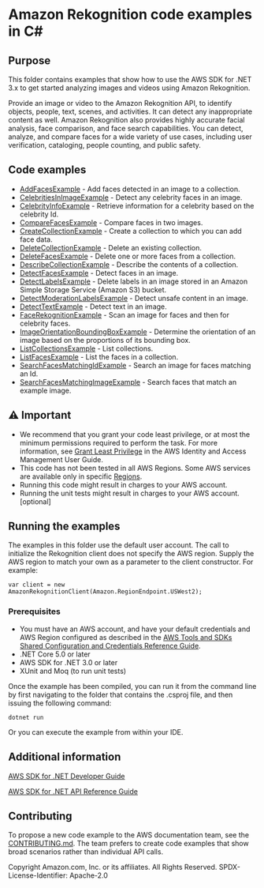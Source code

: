 # Amazon Rekognition code examples in C#

## Purpose

This folder contains examples that show how to use the AWS SDK for .NET 3.x to
get started analyzing images and videos using Amazon Rekognition.

Provide an image or video to the Amazon Rekognition API, to identify objects,
people, text, scenes, and activities. It can detect any inappropriate content
as well. Amazon Rekognition also provides highly accurate facial analysis, face
comparison, and face search capabilities. You can detect, analyze, and compare
faces for a wide variety of use cases, including user verification, cataloging,
people counting, and public safety.

## Code examples

- [AddFacesExample](AddFacesExample/) - Add faces detected in an image to a collection.
- [CelebritiesInImageExample](CelebritiesInImageExample/) - Detect any celebrity faces in an image.
- [CelebrityInfoExample](CelebrityInfoExample/) - Retrieve information for a celebrity based on the celebrity Id.
- [CompareFacesExample](CompareFacesExample/) - Compare faces in two images.
- [CreateCollectionExample](CreateCollectionExample/) - Create a collection to which you can add face data.
- [DeleteCollectionExample](DeleteCollectionExample/) - Delete an existing collection.
- [DeleteFacesExample](DeleteFacesExample/) - Delete one or more faces from a collection.
- [DescribeCollectionExample](DescribeCollectionExample/) - Describe the contents of a collection.
- [DetectFacesExample](DetectFacesExample/) - Detect faces in an image.
- [DetectLabelsExample](DetectLabelsExample/) - Delete labels in an image stored in an Amazon Simple Storage Service (Amazon S3) bucket.
- [DetectModerationLabelsExample](DetectModerationLabelsExample/) - Detect unsafe content in an image.
- [DetectTextExample](DetectTextExample/) - Detect text in an image.
- [FaceRekognitionExample](FaceRekognitionExample/) - Scan an image for faces and then for celebrity faces.
- [ImageOrientationBoundingBoxExample](ImageOrientationBoundingBoxExample/) - Determine the orientation of an image based on the proportions of its bounding box.
- [ListCollectionsExample](ListCollectionsExample/) - List collections.
- [ListFacesExample](ListFacesExample/) - List the faces in a collection.
- [SearchFacesMatchingIdExample](SearchFacesMatchingIdExample/) - Search an image for faces matching an Id.
- [SearchFacesMatchingImageExample](SearchFacesMatchingImageExample/) - Search faces that match an example image.

## ⚠ Important
- We recommend that you grant your code least privilege, or at most the minimum
  permissions required to perform the task. For more information, see
  [Grant Least Privilege](https://docs.aws.amazon.com/IAM/latest/UserGuide/best-practices.html#grant-least-privilege)
  in the AWS Identity and Access Management User Guide. 
- This code has not been tested in all AWS Regions. Some AWS services are
  available only in specific [Regions](https://aws.amazon.com/about-aws/global-infrastructure/regional-product-services/).
- Running this code might result in charges to your AWS account. 
- Running the unit tests might result in charges to your AWS account. [optional]

## Running the examples

The examples in this folder use the default user account. The call to
initialize the Rekognition client does not specify the AWS region. Supply
the AWS region to match your own as a parameter to the client constructor. For
example:

```
var client = new AmazonRekognitionClient(Amazon.RegionEndpoint.USWest2);
```

### Prerequisites

- You must have an AWS account, and have your default credentials and AWS Region
  configured as described in the [AWS Tools and SDKs Shared Configuration and
  Credentials Reference Guide](https://docs.aws.amazon.com/credref/latest/refdocs/creds-config-files.html).
- .NET Core 5.0 or later
- AWS SDK for .NET 3.0 or later
- XUnit and Moq (to run unit tests)

Once the example has been compiled, you can run it from the command line by
first navigating to the folder that contains the .csproj file, and then
issuing the following command:

```
dotnet run
```

Or you can execute the example from within your IDE.

## Additional information
[AWS SDK for .NET Developer Guide](https://docs.aws.amazon.com/sdk-for-net/v3/developer-guide/welcome.html)

[AWS SDK for .NET API Reference Guide](https://docs.aws.amazon.com/sdkfornet/v3/apidocs/index.html)

## Contributing

To propose a new code example to the AWS documentation team, see the
[CONTRIBUTING.md](https://github.com/awsdocs/aws-doc-sdk-examples/blob/main/CONTRIBUTING.md).
The team prefers to create code examples that show broad scenarios rather than
individual API calls. 

Copyright Amazon.com, Inc. or its affiliates. All Rights Reserved. SPDX-License-Identifier: Apache-2.0
